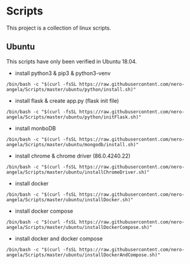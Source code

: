 # Scripts
This project is a collection of linux scripts.

## Ubuntu
This scripts have only been verified in Ubuntu 18.04.
- install python3 & pip3 & python3-venv
```
/bin/bash -c "$(curl -fsSL https://raw.githubusercontent.com/nero-angela/Scripts/master/ubuntu/python/install.sh)"
```

- install flask & create app.py (flask init file)
```
/bin/bash -c "$(curl -fsSL https://raw.githubusercontent.com/nero-angela/Scripts/master/ubuntu/python/initFlask.sh)"
```

- install monboDB
```
/bin/bash -c "$(curl -fsSL https://raw.githubusercontent.com/nero-angela/Scripts/master/ubuntu/mongodb/install.sh)"
```

- install chrome & chrome driver (86.0.4240.22)
```
/bin/bash -c "$(curl -fsSL https://raw.githubusercontent.com/nero-angela/Scripts/master/ubuntu/installChromeDriver.sh)"
```

- install docker
```
/bin/bash -c "$(curl -fsSL https://raw.githubusercontent.com/nero-angela/Scripts/master/ubuntu/installDocker.sh)"
```

- install docker compose
```
/bin/bash -c "$(curl -fsSL https://raw.githubusercontent.com/nero-angela/Scripts/master/ubuntu/installDockerCompose.sh)"
```

- install docker and docker compose
```
/bin/bash -c "$(curl -fsSL https://raw.githubusercontent.com/nero-angela/Scripts/master/ubuntu/installDockerAndCompose.sh)"
```
